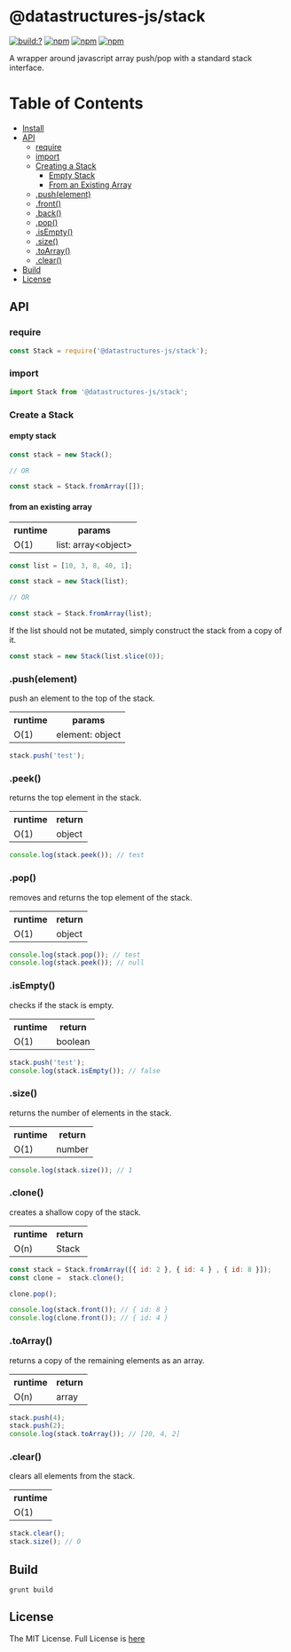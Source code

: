 # @datastructures-js/stack

[![build:?](https://travis-ci.org/datastructures-js/stack.svg?branch=master)](https://travis-ci.org/datastructures-js/stack) 
[![npm](https://img.shields.io/npm/v/@datastructures-js/stack.svg)](https://www.npmjs.com/package/@datastructures-js/stack)
[![npm](https://img.shields.io/npm/dm/@datastructures-js/stack.svg)](https://www.npmjs.com/package/@datastructures-js/stack) [![npm](https://img.shields.io/badge/node-%3E=%206.0-blue.svg)](https://www.npmjs.com/package/@datastructures-js/stack)

A wrapper around javascript array push/pop with a standard stack interface.

# Table of Contents
* [Install](#install)
* [API](#api)
  * [require](#require)
  * [import](#import)
  * [Creating a Stack](#create-a-stack)
    * [Empty Stack](#empty-stack)
    * [From an Existing Array](#from-an-existing-array)
  * [.push(element)](#pushelement)
  * [.front()](#front)
  * [.back()](#back)
  * [.pop()](#pop)
  * [.isEmpty()](#isempty)
  * [.size()](#size)
  * [.toArray()](#toarray)
  * [.clear()](#clear)
 * [Build](#build)
 * [License](#license)

## API

### require

```js
const Stack = require('@datastructures-js/stack');
```

### import

```js
import Stack from '@datastructures-js/stack';
```

### Create a Stack

#### empty stack
```js
const stack = new Stack();

// OR

const stack = Stack.fromArray([]);
```

#### from an existing array
<table>
 <tr>
  <th>runtime</th>
  <th>params</th>
 </tr>
 <tr>
  <td>O(1)</td>
  <td>
   list: array&lt;object&gt;
  </td>
 </tr>
</table>

```js
const list = [10, 3, 8, 40, 1];

const stack = new Stack(list);

// OR

const stack = Stack.fromArray(list);
```

If the list should not be mutated, simply construct the stack from a copy of it.

```js
const stack = new Stack(list.slice(0));
```

### .push(element)

push an element to the top of the stack.

<table>
 <tr>
  <th>runtime</th>
  <th>params</th>
 </tr>
 <tr>
  <td>O(1)</td>
  <td>
   element: object
  </td>
 </tr>
</table>

```js
stack.push('test');
```

### .peek()

returns the top element in the stack.

<table>
 <tr>
  <th>runtime</th>
  <th>return</th>
 </tr>
 <tr>
  <td>O(1)</td>
  <td>
   object
  </td>
 </tr>
</table>

```js
console.log(stack.peek()); // test
```

### .pop()

removes and returns the top element of the stack.

<table>
 <tr>
  <th>runtime</th>
  <th>return</th>
 </tr>
 <tr>
  <td>O(1)</td>
  <td>
   object
  </td>
 </tr>
</table>

```js
console.log(stack.pop()); // test
console.log(stack.peek()); // null
```

### .isEmpty()
checks if the stack is empty.

<table>
 <tr>
  <th>runtime</th>
  <th>return</th>
 </tr>
 <tr>
  <td>O(1)</td>
  <td>
   boolean
  </td>
 </tr>
</table>

```js
stack.push('test');
console.log(stack.isEmpty()); // false
```

### .size()
returns the number of elements in the stack.

<table>
 <tr>
  <th>runtime</th>
  <th>return</th>
 </tr>
 <tr>
  <td>O(1)</td>
  <td>
   number
  </td>
 </tr>
</table>

```js
console.log(stack.size()); // 1
```

### .clone() 
creates a shallow copy of the stack.

<table>
 <tr>
  <th>runtime</th>
  <th>return</th>
 </tr>
 <tr>
  <td>O(n)</td>
  <td>
   Stack
  </td>
 </tr>
</table>

```js
const stack = Stack.fromArray([{ id: 2 }, { id: 4 } , { id: 8 }]);
const clone =  stack.clone();

clone.pop();

console.log(stack.front()); // { id: 8 }
console.log(clone.front()); // { id: 4 }
```

### .toArray()
returns a copy of the remaining elements as an array.

<table>
 <tr>
  <th>runtime</th>
  <th>return</th>
 </tr>
 <tr>
  <td>O(n)</td>
  <td>
   array
  </td>
 </tr>
</table>

```js
stack.push(4);
stack.push(2);
console.log(stack.toArray()); // [20, 4, 2]
```

### .clear()
clears all elements from the stack.

<table>
 <tr>
  <th>runtime</th>
 </tr>
 <tr>
  <td>O(1)</td>
 </tr>
</table>

```js
stack.clear();
stack.size(); // 0
```

## Build
```
grunt build
```

## License
The MIT License. Full License is [here](https://github.com/datastructures-js/stack/blob/master/LICENSE)
